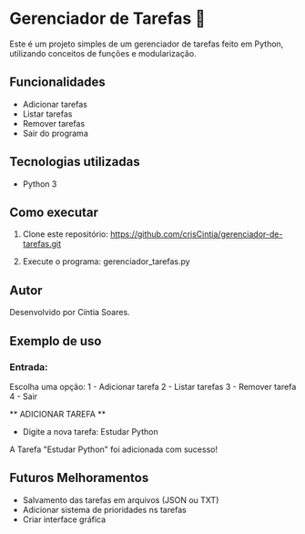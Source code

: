# Gerenciador de Tarefas 📝

Este é um projeto simples de um gerenciador de tarefas feito em Python, utilizando conceitos de funções e modularização.

## Funcionalidades
- Adicionar tarefas
- Listar tarefas
- Remover tarefas
- Sair do programa

## Tecnologias utilizadas
- Python 3

## Como executar
1. Clone este repositório:
https://github.com/crisCintia/gerenciador-de-tarefas.git

2. Execute o programa:
gerenciador_tarefas.py

## Autor
Desenvolvido por Cíntia Soares.

## Exemplo de uso

### Entrada:
Escolha uma opção:
1 - Adicionar tarefa
2 - Listar tarefas
3 - Remover tarefa
4 - Sair

** ADICIONAR TAREFA **
- Digite a nova tarefa: Estudar Python  

A Tarefa "Estudar Python" foi adicionada com sucesso!

## Futuros Melhoramentos
- Salvamento das tarefas em arquivos (JSON ou TXT)
- Adicionar sistema de prioridades ns tarefas
- Criar interface gráfica
